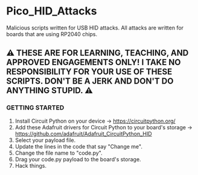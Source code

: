 # Pico_HID_Attacks
Malicious scripts written for USB HID attacks. All attacks are written for boards that are using RP2040 chips.

## ⚠️ THESE ARE FOR LEARNING, TEACHING, AND APPROVED ENGAGEMENTS ONLY! I TAKE NO RESPONSIBILITY FOR YOUR USE OF THESE SCRIPTS. DON'T BE A JERK AND DON'T DO ANYTHING STUPID. ⚠️

### GETTING STARTED
1. Install Circuit Python on your device -> https://circuitpython.org/
2. Add these Adafruit drivers for Circuit Python to your board's storage -> https://github.com/adafruit/Adafruit_CircuitPython_HID
3. Select your payload file.
4. Update the lines in the code that say "Change me".
5. Change the file name to "code.py".
6. Drag your code.py payload to the board's storage.
7. Hack things.
